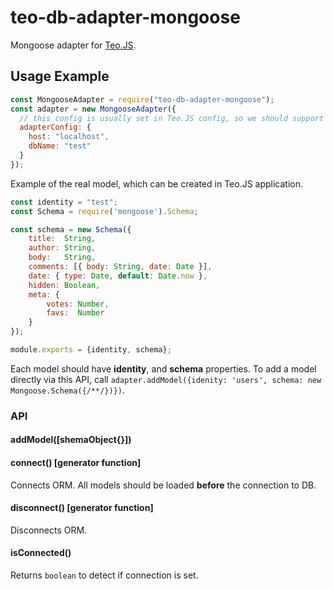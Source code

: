 # teo-db-adapter-mongoose
Mongoose adapter for [Teo.JS](https://github.com/Antyfive/teo.js).
## Usage Example
```javascript
const MongooseAdapter = require("teo-db-adapter-mongoose");
const adapter = new MongooseAdapter({
  // this config is usually set in Teo.JS config, so we should support the current signature of other APIs
  adapterConfig: {
    host: "localhost",
    dbName: "test"
  }
});
```
Example of the real model, which can be created in Teo.JS application.
```javascript
const identity = "test";
const Schema = require('mongoose').Schema;

const schema = new Schema({
    title:  String,
    author: String,
    body:   String,
    comments: [{ body: String, date: Date }],
    date: { type: Date, default: Date.now },
    hidden: Boolean,
    meta: {
        votes: Number,
        favs:  Number
    }
});

module.exports = {identity, schema};
```
Each model should have **identity**, and **schema** properties. To add a model directly via this API, call `adapter.addModel({idenity: 'users', schema: new Mongoose.Schema({/**/})})`.

### API

#### addModel([shemaObject{}])
#### connect() [generator function]
Connects ORM. All models should be loaded **before** the connection to DB.
#### disconnect() [generator function]
Disconnects ORM.
#### isConnected()
Returns `boolean` to detect if connection is set.
